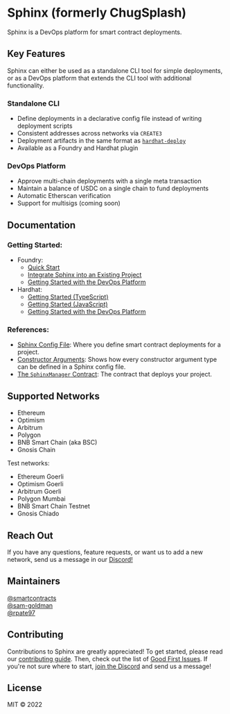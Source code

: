 # Sphinx (formerly ChugSplash)

Sphinx is a DevOps platform for smart contract deployments.

## Key Features

Sphinx can either be used as a standalone CLI tool for simple deployments, or as a DevOps platform that extends the CLI tool with additional functionality.

### Standalone CLI
- Define deployments in a declarative config file instead of writing deployment scripts
- Consistent addresses across networks via `CREATE3`
- Deployment artifacts in the same format as [`hardhat-deploy`](https://github.com/wighawag/hardhat-deploy)
- Available as a Foundry and Hardhat plugin

### DevOps Platform
- Approve multi-chain deployments with a single meta transaction
- Maintain a balance of USDC on a single chain to fund deployments
- Automatic Etherscan verification
- Support for multisigs (coming soon)

## Documentation

### Getting Started:
- Foundry:
  - [Quick Start](https://github.com/sphinx-labs/sphinx/blob/develop/docs/cli-foundry-quick-start.md)
  - [Integrate Sphinx into an Existing Project](https://github.com/sphinx-labs/sphinx/blob/develop/docs/cli-foundry-existing-project.md)
  - [Getting Started with the DevOps Platform](https://github.com/sphinx-labs/sphinx/blob/develop/docs/ops-foundry-getting-started.md)
- Hardhat:
  - [Getting Started (TypeScript)](https://github.com/sphinx-labs/sphinx/blob/develop/docs/cli-hardhat-ts-getting-started.md)
  - [Getting Started (JavaScript)](https://github.com/sphinx-labs/sphinx/blob/develop/docs/cli-hardhat-js-getting-started.md)
  - [Getting Started with the DevOps Platform](https://github.com/sphinx-labs/sphinx/blob/develop/docs/ops-hardhat-getting-started.md)

### References:
- [Sphinx Config File](https://github.com/sphinx-labs/sphinx/blob/develop/docs/config-file.md): Where you define smart contract deployments for a project.
- [Constructor Arguments](https://github.com/sphinx-labs/sphinx/blob/develop/docs/constructor-args.md): Shows how every constructor argument type can be defined in a Sphinx config file.
- [The `SphinxManager` Contract](https://github.com/sphinx-labs/sphinx/blob/develop/docs/sphinx-manager.md): The contract that deploys your project.

## Supported Networks

* Ethereum
* Optimism
* Arbitrum
* Polygon
* BNB Smart Chain (aka BSC)
* Gnosis Chain

Test networks:
* Ethereum Goerli
* Optimism Goerli
* Arbitrum Goerli
* Polygon Mumbai
* BNB Smart Chain Testnet
* Gnosis Chiado

## Reach Out

If you have any questions, feature requests, or want us to add a new network, send us a message in our [Discord!](https://discord.gg/7Gc3DK33Np)

## Maintainers

[@smartcontracts](https://github.com/smartcontracts)\
[@sam-goldman](https://github.com/sam-goldman)\
[@rpate97](https://github.com/RPate97)

## Contributing

Contributions to Sphinx are greatly appreciated! To get started, please read our [contributing guide](https://github.com/sphinx/sphinx/blob/develop/CONTRIBUTING.md). Then, check out the list of [Good First Issues](https://github.com/sphinx/sphinx/contribute). If you're not sure where to start, [join the Discord](https://discord.gg/7Gc3DK33Np) and send us a message!

## License

MIT © 2022
